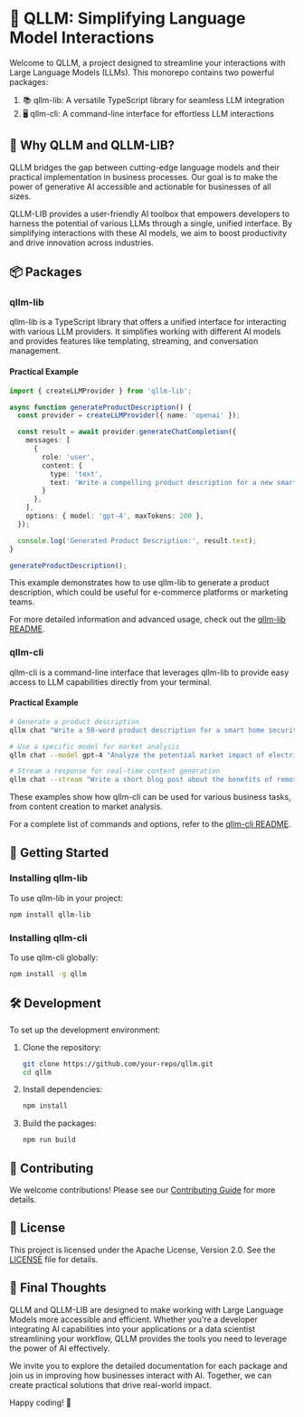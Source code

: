 # 🚀 QLLM: Simplifying Language Model Interactions

Welcome to QLLM, a project designed to streamline your interactions with Large Language Models (LLMs). This monorepo contains two powerful packages:

1. 📚 qllm-lib: A versatile TypeScript library for seamless LLM integration
2. 🖥️ qllm-cli: A command-line interface for effortless LLM interactions

## 🌟 Why QLLM and QLLM-LIB?

QLLM bridges the gap between cutting-edge language models and their practical implementation in business processes. Our goal is to make the power of generative AI accessible and actionable for businesses of all sizes.

QLLM-LIB provides a user-friendly AI toolbox that empowers developers to harness the potential of various LLMs through a single, unified interface. By simplifying interactions with these AI models, we aim to boost productivity and drive innovation across industries.

## 📦 Packages

### qllm-lib

qllm-lib is a TypeScript library that offers a unified interface for interacting with various LLM providers. It simplifies working with different AI models and provides features like templating, streaming, and conversation management.

#### Practical Example

```typescript
import { createLLMProvider } from 'qllm-lib';

async function generateProductDescription() {
  const provider = createLLMProvider({ name: 'openai' });

  const result = await provider.generateChatCompletion({
    messages: [
      { 
        role: 'user', 
        content: { 
          type: 'text', 
          text: 'Write a compelling product description for a new smartphone with a foldable screen, 5G capability, and 48-hour battery life.' 
        } 
      },
    ],
    options: { model: 'gpt-4', maxTokens: 200 },
  });

  console.log('Generated Product Description:', result.text);
}

generateProductDescription();
```

This example demonstrates how to use qllm-lib to generate a product description, which could be useful for e-commerce platforms or marketing teams.

For more detailed information and advanced usage, check out the [qllm-lib README](./packages/qllm-lib/README.md).

### qllm-cli

qllm-cli is a command-line interface that leverages qllm-lib to provide easy access to LLM capabilities directly from your terminal.

#### Practical Example

```bash
# Generate a product description
qllm chat "Write a 50-word product description for a smart home security camera with night vision and two-way audio."

# Use a specific model for market analysis
qllm chat --model gpt-4 "Analyze the potential market impact of electric vehicles in the next 5 years. Provide 3 key points."

# Stream a response for real-time content generation
qllm chat --stream "Write a short blog post about the benefits of remote work."
```

These examples show how qllm-cli can be used for various business tasks, from content creation to market analysis.

For a complete list of commands and options, refer to the [qllm-cli README](./packages/qllm-cli/README.md).

## 🚀 Getting Started

### Installing qllm-lib

To use qllm-lib in your project:

```bash
npm install qllm-lib
```

### Installing qllm-cli

To use qllm-cli globally:

```bash
npm install -g qllm
```

## 🛠️ Development

To set up the development environment:

1. Clone the repository:
   ```bash
   git clone https://github.com/your-repo/qllm.git
   cd qllm
   ```

2. Install dependencies:
   ```bash
   npm install
   ```

3. Build the packages:
   ```bash
   npm run build
   ```

## 🤝 Contributing

We welcome contributions! Please see our [Contributing Guide](CONTRIBUTING.md) for more details.

## 📄 License

This project is licensed under the Apache License, Version 2.0. See the [LICENSE](LICENSE) file for details.

## 🌟 Final Thoughts

QLLM and QLLM-LIB are designed to make working with Large Language Models more accessible and efficient. Whether you're a developer integrating AI capabilities into your applications or a data scientist streamlining your workflow, QLLM provides the tools you need to leverage the power of AI effectively.

We invite you to explore the detailed documentation for each package and join us in improving how businesses interact with AI. Together, we can create practical solutions that drive real-world impact.

Happy coding! 🚀
